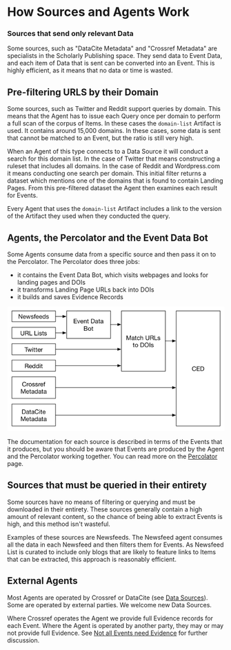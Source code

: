 # How Sources and Agents Work

<a name="concept-relevant-source"></a>
### Sources that send only relevant Data

Some sources, such as "DataCite Metadata" and "Crossref Metadata" are specialists in the Scholarly Publishing space. They send data to Event Data, and each item of Data that is sent can be converted into an Event. This is highly efficient, as it means that no data or time is wasted.

<a name="concept-pre-filtering"></a>
## Pre-filtering URLS by their Domain

Some sources, such as Twitter and Reddit support queries by domain. This means that the Agent has to issue each Query once per domain to perform a full scan of the corpus of Items. In these cases the `domain-list` Artifact is used. It contains around 15,000 domains. In these cases, some data is sent that cannot be matched to an Event, but the ratio is still very high.

When an Agent of this type connects to a Data Source it will conduct a search for this domain list. In the case of Twitter that means constructing a ruleset that includes all domains. In the case of Reddit and Wordpress.com it means conducting one search per domain. This initial filter returns a dataset which mentions one of the domains that is found to contain Landing Pages. From this pre-filtered dataset the Agent then examines each result for Events.

Every Agent that uses the `domain-list` Artifact includes a link to the version of the Artifact they used when they conducted the query.

## Agents, the Percolator and the Event Data Bot

Some Agents consume data from a specific source and then pass it on to the Percolator. The Percolator does three jobs:

 - it contains the Event Data Bot, which visits webpages and looks for landing pages and DOIs
 - it transforms Landing Page URLs back into DOIs
 - it builds and saves Evidence Records

![Event journeys](../images/journeys.png)

The documentation for each source is described in terms of the Events that it produces, but you should be aware that Events are produced by the Agent and the Percolator working together. You can read more on the [Percolator](percolator) page.

<a name="concept-query-entirety"></a>
## Sources that must be queried in their entirety

Some sources have no means of filtering or querying and must be downloaded in their entirety. These sources generally contain a high amount of relevant content, so the chance of being able to extract Events is high, and this method isn't wasteful.

Examples of these sources are Newsfeeds. The Newsfeed agent consumes all the data in each Newsfeed and then filters them for Events. As Newsfeed List is curated to include only blogs that are likely to feature links to Items that can be extracted, this approach is reasonably efficient.

<a name="concept-external-agents"></a>
## External Agents

Most Agents are operated by Crossref or DataCite (see [Data Sources](service#data-sources)). Some are operated by external parties. We welcome new Data Sources.

Where Crossref operates the Agent we provide full Evidence records for each Event. Where the Agent is operated by another party, they may or may not provide full Evidence. See [Not all Events need Evidence](evidence#evidence-not-all) for further discussion.